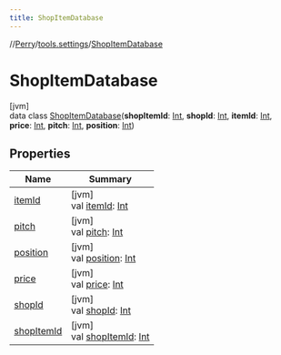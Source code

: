 ```yaml
---
title: ShopItemDatabase
---
```

//[Perry](../../../index.html)/[tools.settings](../index.html)/[ShopItemDatabase](index.html)



# ShopItemDatabase



[jvm]\
data class [ShopItemDatabase](index.html)(**shopItemId**: [Int](https://kotlinlang.org/api/latest/jvm/stdlib/kotlin/-int/index.html), **shopId**: [Int](https://kotlinlang.org/api/latest/jvm/stdlib/kotlin/-int/index.html), **itemId**: [Int](https://kotlinlang.org/api/latest/jvm/stdlib/kotlin/-int/index.html), **price**: [Int](https://kotlinlang.org/api/latest/jvm/stdlib/kotlin/-int/index.html), **pitch**: [Int](https://kotlinlang.org/api/latest/jvm/stdlib/kotlin/-int/index.html), **position**: [Int](https://kotlinlang.org/api/latest/jvm/stdlib/kotlin/-int/index.html))



## Properties


| Name | Summary |
|---|---|
| [itemId](item-id.html) | [jvm]<br>val [itemId](item-id.html): [Int](https://kotlinlang.org/api/latest/jvm/stdlib/kotlin/-int/index.html) |
| [pitch](pitch.html) | [jvm]<br>val [pitch](pitch.html): [Int](https://kotlinlang.org/api/latest/jvm/stdlib/kotlin/-int/index.html) |
| [position](position.html) | [jvm]<br>val [position](position.html): [Int](https://kotlinlang.org/api/latest/jvm/stdlib/kotlin/-int/index.html) |
| [price](price.html) | [jvm]<br>val [price](price.html): [Int](https://kotlinlang.org/api/latest/jvm/stdlib/kotlin/-int/index.html) |
| [shopId](shop-id.html) | [jvm]<br>val [shopId](shop-id.html): [Int](https://kotlinlang.org/api/latest/jvm/stdlib/kotlin/-int/index.html) |
| [shopItemId](shop-item-id.html) | [jvm]<br>val [shopItemId](shop-item-id.html): [Int](https://kotlinlang.org/api/latest/jvm/stdlib/kotlin/-int/index.html) |

